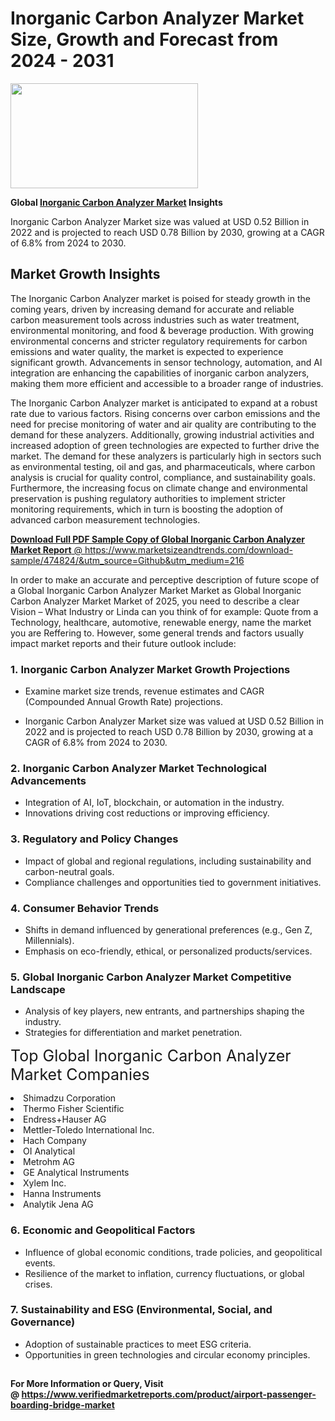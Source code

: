 <H1>Inorganic Carbon Analyzer Market Size, Growth and Forecast from 2024 - 2031</H1><img class="aligncenter size-medium wp-image-584254" src="https://thirdeyenews.in/wp-content/uploads/2024/09/Global-Market-Research-300x168.jpeg" alt="" width="300" height="168" /><p><strong>Global&nbsp;<a href="https://www.marketsizeandtrends.com/download-sample/474824/&amp;utm_source=Github&utm_medium=216">Inorganic Carbon Analyzer Market</a> Insights</strong></p><p>Inorganic Carbon Analyzer Market size was valued at USD 0.52 Billion in 2022 and is projected to reach USD 0.78 Billion by 2030, growing at a CAGR of 6.8% from 2024 to 2030.</p><p><h2>Market Growth Insights</h2> <p>The Inorganic Carbon Analyzer market is poised for steady growth in the coming years, driven by increasing demand for accurate and reliable carbon measurement tools across industries such as water treatment, environmental monitoring, and food & beverage production. With growing environmental concerns and stricter regulatory requirements for carbon emissions and water quality, the market is expected to experience significant growth. Advancements in sensor technology, automation, and AI integration are enhancing the capabilities of inorganic carbon analyzers, making them more efficient and accessible to a broader range of industries.</p> <p><a href="#"></a></p> <p>The Inorganic Carbon Analyzer market is anticipated to expand at a robust rate due to various factors. Rising concerns over carbon emissions and the need for precise monitoring of water and air quality are contributing to the demand for these analyzers. Additionally, growing industrial activities and increased adoption of green technologies are expected to further drive the market. The demand for these analyzers is particularly high in sectors such as environmental testing, oil and gas, and pharmaceuticals, where carbon analysis is crucial for quality control, compliance, and sustainability goals. Furthermore, the increasing focus on climate change and environmental preservation is pushing regulatory authorities to implement stricter monitoring requirements, which in turn is boosting the adoption of advanced carbon measurement technologies.</p> <p><a href="#"></p><p><span class=""><strong>Download Full PDF Sample Copy of Global Inorganic Carbon Analyzer Market Report</strong> @ <a href="https://www.marketsizeandtrends.com/download-sample/474824/&amp;utm_source=Github&utm_medium=216" target="_blank">https://www.marketsizeandtrends.com/download-sample/474824/&amp;utm_source=Github&utm_medium=216</a></span></p><p>In order to make an accurate and perceptive description of future scope of a Global&nbsp;Inorganic Carbon Analyzer Market Market as Global&nbsp;Inorganic Carbon Analyzer Market Market of 2025, you need to describe a clear Vision &ndash; What Industry or Linda can you think of for example: Quote from a Technology, healthcare, automotive, renewable energy, name the market you are Reffering to. However, some general trends and factors usually impact market reports and their future outlook include:</p><h3>1.&nbsp;<strong>Inorganic Carbon Analyzer Market Growth Projections</strong></h3><ul><li>Examine market size trends, revenue estimates and CAGR (Compounded Annual Growth Rate) projections.</li><li><p>Inorganic Carbon Analyzer Market size was valued at USD 0.52 Billion in 2022 and is projected to reach USD 0.78 Billion by 2030, growing at a CAGR of 6.8% from 2024 to 2030.</p></li></ul><h3>2.&nbsp;<strong>Inorganic Carbon Analyzer Market Technological Advancements</strong></h3><ul><li>Integration of AI, IoT, blockchain, or automation in the industry.</li><li>Innovations driving cost reductions or improving efficiency.</li></ul><h3>3.&nbsp;<strong>Regulatory and Policy Changes</strong></h3><ul><li>Impact of global and regional regulations, including sustainability and carbon-neutral goals.</li><li>Compliance challenges and opportunities tied to government initiatives.</li></ul><h3>4.&nbsp;<strong>Consumer Behavior Trends</strong></h3><ul><li>Shifts in demand influenced by generational preferences (e.g., Gen Z, Millennials).</li><li>Emphasis on eco-friendly, ethical, or personalized products/services.</li></ul><h3>5.&nbsp;<strong>Global Inorganic Carbon Analyzer Market Competitive Landscape</strong></h3><ul><li>Analysis of key players, new entrants, and partnerships shaping the industry.</li><li>Strategies for differentiation and market penetration.</li></ul><p data-pm-slice="1 1 []"><span style="color: inherit; font-family: inherit; font-size: 25px;">Top Global Inorganic Carbon Analyzer Market Companies</span></p><div class="" data-test-id=""><p><li>Shimadzu Corporation</li><li> Thermo Fisher Scientific</li><li> Endress+Hauser AG</li><li> Mettler-Toledo International Inc.</li><li> Hach Company</li><li> OI Analytical</li><li> Metrohm AG</li><li> GE Analytical Instruments</li><li> Xylem Inc.</li><li> Hanna Instruments</li><li> Analytik Jena AG</li></p></div><h3>6.&nbsp;<strong>Economic and Geopolitical Factors</strong></h3><ul><li>Influence of global economic conditions, trade policies, and geopolitical events.</li><li>Resilience of the market to inflation, currency fluctuations, or global crises.</li></ul><h3>7.&nbsp;<strong>Sustainability and ESG (Environmental, Social, and Governance)</strong></h3><ul><li>Adoption of sustainable practices to meet ESG criteria.</li><li>Opportunities in green technologies and circular economy principles.</li></ul><h2><strong style="font-size: 14px;">For More Information or Query, Visit @&nbsp;</strong><a style="background-color: #ffffff; font-size: 14px;" href="https://www.marketsizeandtrends.com/report/inorganic-carbon-analyzer-market/" target="_blank">https://www.verifiedmarketreports.com/product/airport-passenger-boarding-bridge-market</a></h2>
